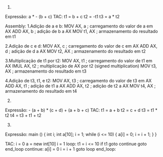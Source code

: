 1)
Expressão: a * - (b + c)
TAC:
t1 = b + c
t2 = -t1
t3 = a * t2

Assembly:
1.Adição de a e b:
MOV AX, a     ; carregamento do valor de a em AX
ADD AX, b     ; adição de b a AX
MOV t1, AX    ; armazenamento do resultado em t1

2.Adição de c e d:
MOV AX, c     ; carregamento do valor de c em AX
ADD AX, d     ; adição de d a AX
MOV t2, AX    ; armazenamento do resultado em t2

3.Multiplicação de t1 por t2:
MOV AX, t1    ; carregamento do valor de t1 em AX
IMUL AX, t2   ; multiplicação de AX por t2 (signed multiplication)
MOV t3, AX    ; armazenamento do resultado em t3

4.Adição de t3, t1, e t2:
MOV AX, t3    ; carregamento do valor de t3 em AX
ADD AX, t1    ; adição de t1 a AX
ADD AX, t2    ; adição de t2 a AX
MOV t4, AX    ; armazenamento do resultado em t4

2)
Expressão: - (a + b) * (c + d) + (a + b + c)
TAC:
t1 = a + b
t2 = c + d
t3 = t1 * t2
t4 = t3 + t1 + t2

3)
Expressão:
main () {
    int i;
    int a[10];
    i = 1;
    while (i <= 10) {
        a[i] = 0; i = i + 1;
    }
}

TAC:
i = 0
a = new int[10]
i = 1
loop:
t1 = i <= 10
if t1 goto continue
goto end_loop
continue:
a[i] = 0
i = i + 1
goto loop
end_loop: